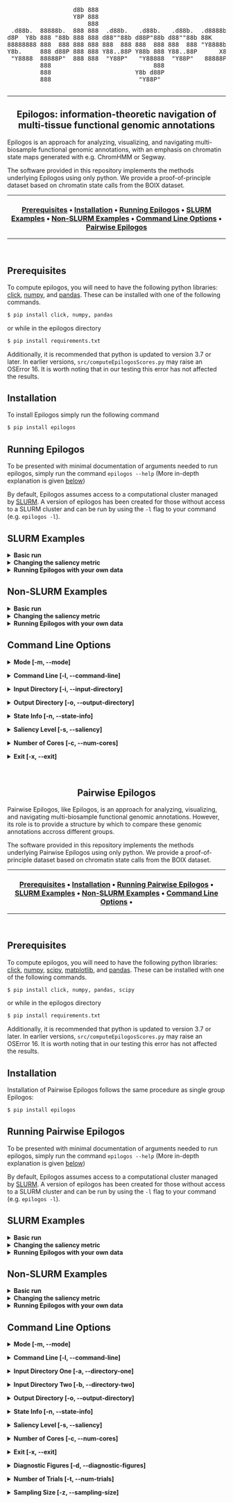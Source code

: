 <div align="center">
  <pre>
                  d8b 888                                     
                  Y8P 888                                     
                      888                                     
 .d88b.  88888b.  888 888  .d88b.   .d88b.   .d88b.  .d8888b  
d8P  Y8b 888 "88b 888 888 d88""88b d88P"88b d88""88b 88K      
88888888 888  888 888 888 888  888 888  888 888  888 "Y8888b. 
Y8b.     888 d88P 888 888 Y88..88P Y88b 888 Y88..88P      X88 
 "Y8888  88888P"  888 888  "Y88P"   "Y88888  "Y88P"   88888P' 
         888                            888                   
         888                       Y8b d88P                   
         888                        "Y88P"                    
  </pre>
</div>

---

<h2 align="center">
    Epilogos: information-theoretic navigation of multi-tissue functional genomic annotations
</h2>

Epilogos is an approach for analyzing, visualizing, and navigating multi-biosample functional genomic annotations, with an emphasis on chromatin state maps generated with e.g. ChromHMM or Segway.

The software provided in this repository implements the methods underlying Epilogos using only python. We provide a proof-of-principle dataset based on chromatin state calls from the BOIX dataset.

---

<div align="center"><a name="menu"></a>
  <h3>
    <a href="#prerequisites">Prerequisites</a> •
    <a href="#installation">Installation</a> •
    <a href="#running-epilogos">Running Epilogos</a> •
    <a href="#slurm-examples">SLURM Examples</a> •
    <a href="#non-slurm-examples">Non-SLURM Examples</a> •
    <a href="#command-line-options">Command Line Options</a> •
    <a href="#pairwise-epilogos">Pairwise Epilogos</a>
  </h3>
</div>

---

<br>


<a name="prerequisites"></a>

## Prerequisites

To compute epilogos, you will need to have the following python libraries: [click](https://click.palletsprojects.com/en/7.x/), [numpy](https://numpy.org/), and [pandas](https://pandas.pydata.org/). These can be installed with one of the following commands.
```bash
$ pip install click, numpy, pandas
```
or while in the epilogos directory
```bash
$ pip install requirements.txt
```

Additionally, it is recommended that python is updated to version 3.7 or later. In earlier versions, `src/computeEpilogosScores.py` may raise an OSError 16. It is worth noting that in our testing this error has not affected the results. 

<a name="installation"></a>

## Installation

To install Epilogos simply run the following command
```bash
$ pip install epilogos
```

<a name="running-epilogos"></a>

## Running Epilogos

To be presented with minimal documentation of arguments needed to run epilogos, simply run the command `epilogos --help` (More in-depth explanation is given [below](#command-line-options))

By default, Epilogos assumes access to a computational cluster managed by [SLURM](https://slurm.schedmd.com/). A version of epilogos has been created for those without access to a SLURM cluster and can be run by using the `-l` flag to your command (e.g. `epilogos -l`).

<a name="slurm-examples"></a>

## SLURM Examples

<details><summary><b> Basic run</b></summary>
<p></p>

<p>Sample data has been provided under <code>~/epilogos/data/pyData/male/</code>. The file, <code>epilogos_matrix_chr1.txt.gz</code>, contains chromatin state calls for a 18-state chromatin model, across 200bp genomic bins spanning human chromosome 1. The data was pulled from the <a href="https://docs.google.com/spreadsheets/d/103XbiwChp9sJhUXDJr9ztYEPL00_MqvJgYPG-KZ7WME/edit#gid=1813267486">BOIX dataset</a> and contains only those epigenomes which are tagged <code>Male</code> under the <code>Sex</code> column.</p>

<p>To compute epilogos (using the S1 saliency metric) for this sample data run following command within the <code>~/epilogos/</code> directory (replacing <code>OUTPUTDIR</code> with the output directory of your choice).</p>

```bash
$ epilogos -i ./data/pyData/male/ -n ./data/state_metadata/human/Adsera_et_al_833_sample/hg19/18/metadata.tsv -o OUTPUTDIR
```

<p>Upon completion of the run, you should see the files <code>exp_freq_male_s1.npy</code> and <code>scores_male_s1_epilogos_matrix_chr1.txt.gz</code> in <code>OUTPUTDIR</code></p>

<p>To customize your run of epilogos see the <a href="command-line-options">Command Line Options</a> of the <code>README</code></p>

</details>


<details><summary><b> Changing the saliency metric</b></summary>
<p></p>

<p>We will use the same sample data as for the basic run above (<code>~/epilogos/data/pyData/male/</code>).</p>

<p>To compute epilogos for this sample data run one of the following commands (depending on the desired saliency metric) within the <code>~/epilogos/</code> directory (replacing <code>OUTPUTDIR</code> with the output directory of your choice).</p>

```bash
Saliency 1: $ epilogos -i ./data/pyData/male/ -n ./data/state_metadata/human/Adsera_et_al_833_sample/hg19/18/metadata.tsv -o OUTPUTDIR

Saliency 2: $ epilogos -i ./data/pyData/male/ -n ./data/state_metadata/human/Adsera_et_al_833_sample/hg19/18/metadata.tsv -o OUTPUTDIR -s 2

Saliency 3: $ epilogos -i ./data/pyData/male/ -n ./data/state_metadata/human/Adsera_et_al_833_sample/hg19/18/metadata.tsv -o OUTPUTDIR -s 3
```

<p>Upon completion of the run, you should see the files <code>exp_freq_male.npy</code> and <code>scores_male_s1_epilogos_matrix_chr1.txt.gz</code>, <code>scores_male_s2_epilogos_matrix_chr1.txt.gz</code>, or <code>scores_male_s3_epilogos_matrix_chr1.txt.gz</code> depending on the saliency metric you chose. in <code>OUTPUTDIR</code></p>

<p>To further customize your run of epilogos see the <a href="command-line-options">Command Line Options</a> of the <code>README</code></p>

</details>

<details><summary><b> Running Epilogos with your own data</b></summary>
<p></p>

<p>In order to run Epilogos on your own data, you will need to do two things.</p>

<p>First, you will need to modify your data such that Epilogos can understand it. In order to assist with this, we have provided a bash script which takes ChromHMM files and generates Epilogos input files. This can be found at <code>~/epilogos/scripts/preprocess_data_ChromHMM.sh</code></p>

<p>Second, you will need to create a state info file. This is a tab separated file which tells epilogos various information about each of the states in the state model. We have provided some files already for common models in the <code>~/epilogos/data/state_metadata/</code> directory. For more information on the structure of these files see <code>~/epilogos/data/state_metadata/README.txt</code> or <a href="state-info">State Info [-n, --state-info]</a></p>

<p>Once you have completed these two things, you can run epilogos with the following command:</p>

```bash
$ epilogos -i PATH_TO_INPUT_DIR -n PATH_TO_STATE_INFO_TSV -o PATH_TO_OUTPUT_DIR
```

</details>

<a name="non-slurm-examples"></a>

## Non-SLURM Examples

<details><summary><b> Basic run</b></summary>
<p></p>

<p>Sample data has been provided under <code>~/epilogos/data/pyData/male/</code>. The file, <code>epilogos_matrix_chr1.txt.gz</code>, contains chromatin state calls for a 18-state chromatin model, across 200bp genomic bins spanning human chromosome 1. The data was pulled from the <a href="https://docs.google.com/spreadsheets/d/103XbiwChp9sJhUXDJr9ztYEPL00_MqvJgYPG-KZ7WME/edit#gid=1813267486">BOIX dataset</a> and contains only those epigenomes which are tagged <code>Male</code> under the <code>Sex</code> column.</p>

<p>To compute epilogos (using the S1 saliency metric) for this sample data run following command within the <code>~/epilogos/</code> directory (replacing <code>OUTPUTDIR</code> with the output directory of your choice).</p>

```bash
$ epilogos -l -i ./data/pyData/male/ -n ./data/state_metadata/human/Adsera_et_al_833_sample/hg19/18/metadata.tsv -o OUTPUTDIR
```

<p>Upon completion of the run, you should see the files <code>exp_freq_male_s1.npy</code> and <code>scores_male_s1_epilogos_matrix_chr1.txt.gz</code> in <code>OUTPUTDIR</code></p>

<p>To customize your run of epilogos see the <a href="command-line-options">Command Line Options</a> of the <code>README</code></p>

</details>


<details><summary><b> Changing the saliency metric</b></summary>
<p></p>

<p>We will use the same sample data as for the basic run above (<code>~/epilogos/data/pyData/male/</code>).</p>

<p>To compute epilogos for this sample data run one of the following commands (depending on the desired saliency metric) within the <code>~/epilogos/</code> directory (replacing <code>OUTPUTDIR</code> with the output directory of your choice).</p>

```bash
Saliency 1: $ epilogos -l -i ./data/pyData/male/ -n ./data/state_metadata/human/Adsera_et_al_833_sample/hg19/18/metadata.tsv -o OUTPUTDIR

Saliency 2: $ epilogos -l -i ./data/pyData/male/ -n ./data/state_metadata/human/Adsera_et_al_833_sample/hg19/18/metadata.tsv -o OUTPUTDIR -s 2

Saliency 3: $ epilogos -l -i ./data/pyData/male/ -n ./data/state_metadata/human/Adsera_et_al_833_sample/hg19/18/metadata.tsv -o OUTPUTDIR -s 3
```

<p>Upon completion of the run, you should see the files <code>exp_freq_male.npy</code> and <code>scores_male_s1_epilogos_matrix_chr1.txt.gz</code>, <code>scores_male_s2_epilogos_matrix_chr1.txt.gz</code>, or <code>scores_male_s3_epilogos_matrix_chr1.txt.gz</code> depending on the saliency metric you chose. in <code>OUTPUTDIR</code></p>

<p>To further customize your run of epilogos see the <a href="command-line-options">Command Line Options</a> of the <code>README</code></p>

</details>

<details><summary><b> Running Epilogos with your own data</b></summary>
<p></p>

<p>In order to run Epilogos on your own data, you will need to do two things.</p>

<p>First, you will need to modify your data such that Epilogos can understand it. In order to assist with this, we have provided a bash script which takes ChromHMM files and generates Epilogos input files. This can be found at <code>~/epilogos/scripts/preprocess_data_ChromHMM.sh</code></p>

<p>Second, you will need to create a state info file. This is a tab separated file which tells epilogos various information about each of the states in the state model. We have provided some files already for common models in the <code>~/epilogos/data/state_metadata/</code> directory. For more information on the structure of these files see <code>~/epilogos/data/state_metadata/README.txt</code> or <a href="state-info">State Info [-n, --state-info]</a></p>

<p>Once you have completed these two things, you can run epilogos with the following command:</p>

```bash
$ epilogos -l -i PATH_TO_INPUT_DIR -n PATH_TO_STATE_INFO_TSV -o PATH_TO_OUTPUT_DIR
```

</details>


<a name="command-line-options"></a>

## Command Line Options

<a name="mode"></a>
<details><summary><b> Mode [-m, --mode]</b></summary>
<p></p>
<p>Epilogos supports a single group and a paired group mode. The single group mode finds interesting regions compared to a background of itself. Whereas the paired group mode finds regions which differ significantly between the two groups.</p>

<p>
The argument to this flag either <code>single</code> or <code>paired</code> as the mode of operation, with <code>single</code> being the default.
</p>
</details>

<a name="command-line"></a>
<details><summary><b> Command Line [-l, --command-line]</b></summary>
<p></p>
<p>By default, Epilogos assumes use of a SLURM cluster. However, if you would like to run Epilogos directly in the command line enable this flag</p>
</details>

<a name="input-directory"></a>
<details><summary><b> Input Directory [-i, --input-directory]</b></summary>
<p></p>
<p>Rather than just read in one input file, Epilogos reads the contents of an entire directory. This allows the computation to be chunked and parallelized. Note that the genome files in the directory <strong>MUST</strong> be split by chromosome. Input files should be formatted such that the first three columns are the chromosome, bin start, and bin end respectively with the rest of the columns containing state data.</p>

<p>
The argument to this flag is the path to the directory which contains the files to be read in. Note that <strong>ALL</strong> files in this directory will be read in and errors may occur if other files are present.
</p>
</details>

<a name="output-directory"></a>
<details><summary><b> Output Directory [-o, --output-directory]</b></summary>
<p></p>
<p>
The output of Epilogos will vary depending on the number of input files present in the input directory <a href="input-directory">[-i, --input-directory]</a>. All scores files will be gzipped txt files and of the format <code>scores_{}_s$_[].txt.gz</code> where <code>{}</code> is replaced with the input directory name, <code>$</code> is replaced with the saliency level, and <code>[]</code> is replaced with the name of the corresponding input file (extensions removed).</p>
<p>
The argument to this flag is the path to the directory to which you would like to output. Note that this may not be the same as the input directory.</p>
</details>

<a name="state-info"></a>
<details><summary><b> State Info [-n, --state-info]</b></summary>
<p></p>
<p>The argument to this flag is a tab separated file specifying information about the state model being used. Example below (for more detail see <code>epilogos/data/state_metadata/README.md</code> or <code>epilogos/data/state_metadata/human/Adsera_et_al_833_sample/hg19/18/metadata.tsv</code></p>
| zero_index | one_index | short_name | long_name | hex | rgba | color |
|------------|-----------|------------|-----------|-----|------|-------|
| 0 | 1 | TssA | Active TSS | #ff0000 | rgba(255,0,0,1) | Red |
<p>
Note that tsv must contain a header row with the exact names above and that values within the table should follow the same formatting as above.
</p>
</details>

<a name="saliency"></a>
<details><summary><b> Saliency Level [-s, --saliency]</b></summary>
<p></p>
<p>Epilogos implements information-theoretic metrics to quantify saliency levels of datasets. The <code>-l</code> flag to the coordination script allows one to choose one of three possible metrics:</p>

```
1. Metric S1, implementing a standard Kullback-Leibler relative entropy

2. Metric S2, implementing a version of S1 that additionally models label co-occurrence patterns

3. Metric S3, implementing a version of S2 that additionally models between-biosample similarities
```

<p>
Note that each increase in saliency level involves much more computation and thus each increase requires more time and computational power.
</p>

<p>
The arguement to this flag must be an integer <code>1, 2, or 3</code>. Note that Epilogos defaults to a saliency of 1.
</p>
</details>

<a name="number-of-cores"></a>
<details><summary><b> Number of Cores [-c, --num-cores]</b></summary>
<p></p>
<p>Epilogos will always try and parallelize where it can. Computation done on each input file is parallelized using python's <a href="https://docs.python.org/3/library/multiprocessing.html">multiprocessing library</a>.</p>

<p>
The argument to this flag is an integer number of cores you would like to utilize to perform this multiprocessing. Note that Epilogos defaults to using all available cores (equivalent to <code>-c 0</code>).</p>
</details>

<a name="exit"></a>
<details><summary><b> Exit [-x, --exit]</b></summary>
<p></p>
<p>By default <code>src/computeEpilogosSlurm.py</code> only exits after it has completed all slurm jobs and prints progress updates to the console. If you would like the program to instead exit when all jobs are submitted (allowing use of the terminal while the jobs are running), enable this flag.</p>
</details>

<br>
<br>

<a name="pairwise-epilogos"></a>

<h2 align="center">
    Pairwise Epilogos
</h2>

Pairwise Epilogos, like Epilogos, is an approach for analyzing, visualizing, and navigating multi-biosample functional genomic annotations. However, its role is to provide a structure by which to compare these genomic annotations accross different groups.

The software provided in this repository implements the methods underlying Pairwise Epilogos using only python. We provide a proof-of-principle dataset based on chromatin state calls from the BOIX dataset.

---

<div align="center"><a name="menu"></a>
  <h3>
    <a href="#prerequisites-pairwise">Prerequisites</a> •
    <a href="#installation-pairwise">Installation</a> •
    <a href="#running-epilogos-pairwise">Running Pairwise Epilogos</a> •
    <a href="#slurm-examples-pairwise">SLURM Examples</a> •
    <a href="#non-slurm-examples-pairwise">Non-SLURM Examples</a> •
    <a href="#command-line-options-pairwise">Command Line Options</a> •
  </h3>
</div>

---

<br>

<a name="prerequisites-pairwise"></a>

## Prerequisites

To compute epilogos, you will need to have the following python libraries: [click](https://click.palletsprojects.com/en/7.x/), [numpy](https://numpy.org/), [scipy](https://www.scipy.org/), [matplotlib](#https://matplotlib.org/stable/index.html), and [pandas](https://pandas.pydata.org/). These can be installed with one of the following commands.
```bash
$ pip install click, numpy, pandas, scipy
```
or while in the epilogos directory
```bash
$ pip install requirements.txt
```

Additionally, it is recommended that python is updated to version 3.7 or later. In earlier versions, `src/computeEpilogosScores.py` may raise an OSError 16. It is worth noting that in our testing this error has not affected the results. 

<a name="installation-pairwise"></a>

## Installation

Installation of Pairwise Epilogos follows the same procedure as single group Epilogos:
```bash
$ pip install epilogos
```

<a name="running-epilogos-pairwise"></a>

## Running Pairwise Epilogos

To be presented with minimal documentation of arguments needed to run epilogos, simply run the command `epilogos --help` (More in-depth explanation is given [below](#command-line-options-pairwise))

By default, Epilogos assumes access to a computational cluster managed by [SLURM](https://slurm.schedmd.com/). A version of epilogos has been created for those without access to a SLURM cluster and can be run by using the `-l` flag to your command (e.g. `epilogos -l`).

<a name="slurm-examples-pairwise"></a>

## SLURM Examples

<details><summary><b> Basic run</b></summary>
<p></p>

<p>Sample data has been provided under <code>~/epilogos/data/pyData/male/</code> and <code>~/epilogos/data/pyData/female/</code>. The files, both named <code>epilogos_matrix_chr1.txt.gz</code>, contain chromatin state calls for a 18-state chromatin model, across 200bp genomic bins spanning human chromosome 1. The data was pulled from the <a href="https://docs.google.com/spreadsheets/d/103XbiwChp9sJhUXDJr9ztYEPL00_MqvJgYPG-KZ7WME/edit#gid=1813267486">BOIX dataset</a> and contains only those epigenomes which are tagged <code>Male</code> or <code>Female</code> respectively under the <code>Sex</code> column.</p>

<p>To compute epilogos (using the S1 saliency metric) for this sample data run following command within the <code>~/epilogos/</code> directory (replacing <code>OUTPUTDIR</code> with the output directory of your choice).</p>

```bash
$ epilogos -m paired -a ./data/pyData/male/ -b ./data/pyData/female/ -n ./data/state_metadata/human/Adsera_et_al_833_sample/hg19/18/metadata.tsv -o OUTPUTDIR
```

<p>Upon completion of the run, you should see the files <code>pairwiseDelta_male_female_s1_epilogos_matrix_chr1.txt.gz</code>, <code>pairwiseMetrics_male_female_s1.txt.gz</code>, <code>greatestHits_male_female_s1.bed</code>, and <code>exp_freq_male_female_s1.npy</code> as well as the directory <code>manhattanPlots_male_female_s1</code> in <code>OUTPUTDIR</code>. For further explanation of the contents of these outputs see <a href="output-directory-pairwise">Output Directory [-o, --output-directory]</a></p>

<p>To customize your run of epilogos see the <a href="command-line-options-pairwise">Command Line Options</a> of the <code>README</code></p>

</details>


<details><summary><b> Changing the saliency metric</b></summary>
<p></p>

<p>We will use the same sample data as for the basic run above (<code>~/epilogos/data/pyData/male/</code> and <code>~/epilogos/data/pyData/female/</code>).</p>

<p>To compute epilogos for this sample data run one of the following commands (depending on the desired saliency metric) within the <code>~/epilogos/</code> directory (replacing <code>OUTPUTDIR</code> with the output directory of your choice).</p>

```bash
Saliency 1: $ epilogos -m paired -a ./data/pyData/male/ -b ./data/pydata/male/ -n ./data/state_metadata/human/Adsera_et_al_833_sample/hg19/18/metadata.tsv -o OUTPUTDIR

Saliency 2: $ epilogos -m paired -a ./data/pyData/male/ -b ./data/pydata/male/ -n ./data/state_metadata/human/Adsera_et_al_833_sample/hg19/18/metadata.tsv -o OUTPUTDIR -s 2

Saliency 3: $ epilogos -m paired -a ./data/pyData/male/ -b ./data/pydata/male/ -n ./data/state_metadata/human/Adsera_et_al_833_sample/hg19/18/metadata.tsv -o OUTPUTDIR -s 3
```

<p>Upon completion of the run, you should see the files <code>pairwiseDelta_male_female_s$_epilogos_matrix_chr1.txt.gz</code>, <code>pairwiseMetrics_male_female_s$.txt.gz</code>, <code>greatestHits_male_female_s$.bed</code>, and <code>exp_freq_male_female_s$.npy</code> as well as the directory <code>manhattanPlots_male_female_s$</code> (where $ is replaced with the saliency metric you chose) in <code>OUTPUTDIR</code>. For further explanation of the contents of these outputs see <a href="output-directory-pairwise">Output Directory [-o, --output-directory]</a></p>

<p>To further customize your run of epilogos see the <a href="command-line-options-pairwise">Command Line Options</a> of the <code>README</code></p>

</details>

<details><summary><b> Running Epilogos with your own data</b></summary>
<p></p>

<p>In order to run Epilogos on your own data, you will need to do two things.</p>

<p>First, you will need to modify your data such that Epilogos can understand it. In order to assist with this, we have provided a bash script which takes ChromHMM files and generates Epilogos input files. This can be found at <code>~/epilogos/scripts/preprocess_data_ChromHMM.sh</code></p>

<p>Second, you will need to create a state info file. This is a tab separated file which tells epilogos various information about each of the states in the state model. We have provided some files already for common models in the <code>~/epilogos/data/state_metadata/</code> directory. For more information on the structure of these files see <code>~/epilogos/data/state_metadata/README.txt</code> or <a href="state-info">State Info [-n, --state-info]</a></p>

<p>Once you have completed these two things, you can run epilogos with the following command:</p>

```bash
$ epilogos -m paired -a PATH_TO_FIRST_INPUT_DIR -b PATH_TO_SECOND_INPUT_DIR -n PATH_TO_STATE_INFO_TSV -o PATH_TO_OUTPUT_DIR
```

</details>


<a name="non-slurm-examples-pairwise"></a>

## Non-SLURM Examples

<details><summary><b> Basic run</b></summary>
<p></p>

<p>Sample data has been provided under <code>~/epilogos/data/pyData/male/</code> and <code>~/epilogos/data/pyData/female/</code>. The files, both named <code>epilogos_matrix_chr1.txt.gz</code>, contain chromatin state calls for a 18-state chromatin model, across 200bp genomic bins spanning human chromosome 1. The data was pulled from the <a href="https://docs.google.com/spreadsheets/d/103XbiwChp9sJhUXDJr9ztYEPL00_MqvJgYPG-KZ7WME/edit#gid=1813267486">BOIX dataset</a> and contains only those epigenomes which are tagged <code>Male</code> or <code>Female</code> respectively under the <code>Sex</code> column.</p>

<p>To compute epilogos (using the S1 saliency metric) for this sample data run following command within the <code>~/epilogos/</code> directory (replacing <code>OUTPUTDIR</code> with the output directory of your choice).</p>

```bash
$ epilogos -m paired -l -a ./data/pyData/male/ -b ./data/pyData/female/ -n ./data/state_metadata/human/Adsera_et_al_833_sample/hg19/18/metadata.tsv -o OUTPUTDIR
```

<p>Upon completion of the run, you should see the files <code>pairwiseDelta_male_female_s1_epilogos_matrix_chr1.txt.gz</code>, <code>pairwiseMetrics_male_female_s1.txt.gz</code>, <code>greatestHits_male_female_s1.bed</code>, and <code>exp_freq_male_female_s1.npy</code> as well as the directory <code>manhattanPlots_male_female_s1</code> in <code>OUTPUTDIR</code>. For further explanation of the contents of these outputs see <a href="output-directory-pairwise">Output Directory [-o, --output-directory]</a></p>

<p>To customize your run of epilogos see the <a href="command-line-options-pairwise">Command Line Options</a> of the <code>README</code></p>

</details>


<details><summary><b> Changing the saliency metric</b></summary>
<p></p>

<p>We will use the same sample data as for the basic run above (<code>~/epilogos/data/pyData/male/</code> and <code>~/epilogos/data/pyData/female/</code>).</p>

<p>To compute epilogos for this sample data run one of the following commands (depending on the desired saliency metric) within the <code>~/epilogos/</code> directory (replacing <code>OUTPUTDIR</code> with the output directory of your choice).</p>

```bash
Saliency 1: $ epilogos -m paired -l -a ./data/pyData/male/ -b ./data/pydata/male/ -n ./data/state_metadata/human/Adsera_et_al_833_sample/hg19/18/metadata.tsv -o OUTPUTDIR

Saliency 2: $ epilogos -m paired -l -a ./data/pyData/male/ -b ./data/pydata/male/ -n ./data/state_metadata/human/Adsera_et_al_833_sample/hg19/18/metadata.tsv -o OUTPUTDIR -s 2

Saliency 3: $ epilogos -m paired -l -a ./data/pyData/male/ -b ./data/pydata/male/ -n ./data/state_metadata/human/Adsera_et_al_833_sample/hg19/18/metadata.tsv -o OUTPUTDIR -s 3
```

<p>Upon completion of the run, you should see the files <code>pairwiseDelta_male_female_s$_epilogos_matrix_chr1.txt.gz</code>, <code>pairwiseMetrics_male_female_s$.txt.gz</code>, <code>greatestHits_male_female_s$.bed</code>, and <code>exp_freq_male_female_s$.npy</code> as well as the directory <code>manhattanPlots_male_female_s$</code> (where $ is replaced with the saliency metric you chose) in <code>OUTPUTDIR</code>. For further explanation of the contents of these outputs see <a href="output-directory-pairwise">Output Directory [-o, --output-directory]</a></p>

<p>To further customize your run of epilogos see the <a href="command-line-options-pairwise">Command Line Options</a> of the <code>README</code></p>

</details>

<details><summary><b> Running Epilogos with your own data</b></summary>
<p></p>

<p>In order to run Epilogos on your own data, you will need to do two things.</p>

<p>First, you will need to modify your data such that Epilogos can understand it. In order to assist with this, we have provided a bash script which takes ChromHMM files and generates Epilogos input files. This can be found at <code>~/epilogos/scripts/preprocess_data_ChromHMM.sh</code></p>

<p>Second, you will need to create a state info file. This is a tab separated file which tells epilogos various information about each of the states in the state model. We have provided some files already for common models in the <code>~/epilogos/data/state_metadata/</code> directory. For more information on the structure of these files see <code>~/epilogos/data/state_metadata/README.txt</code> or <a href="state-info">State Info [-n, --state-info]</a></p>

<p>Once you have completed these two things, you can run epilogos with the following command:</p>

```bash
$ epilogos -m paired -l -a PATH_TO_FIRST_INPUT_DIR -b PATH_TO_SECOND_INPUT_DIR -n PATH_TO_STATE_INFO_TSV -o PATH_TO_OUTPUT_DIR
```

</details>

<a name="command-line-options-pairwise"></a>

## Command Line Options

<a name="mode-pairwise"></a>
<details><summary><b> Mode [-m, --mode]</b></summary>
<p></p>
<p>Epilogos supports a single group and a paired group mode. The single group mode finds interesting regions compared to a background of itself. Whereas the paired group mode finds regions which differ significantly between the two groups.</p>

<p>
The argument to this flag either <code>single</code> or <code>paired</code> as the mode of operation, with <code>single</code> being the default.
</p>
</details>

<a name="command-line-pairwise"></a>
<details><summary><b> Command Line [-l, --command-line]</b></summary>
<p></p>
<p>By default, Epilogos assumes use of a SLURM cluster. However, if you would like to run Epilogos directly in the command line enable this flag</p>
</details>

<a name="directory-one"></a>
<details><summary><b> Input Directory One [-a, --directory-one]</b></summary>
<p></p>
<p>Rather than just read in one input file, Epilogos reads the contents of an entire directory. This allows the computation to be chunked and parallelized. Note that the genome files in the directory <strong>MUST</strong> be split by chromosome. Input files should be formatted such that the first three columns are the chromosome, bin start, and bin end respectively with the rest of the columns containing state data.</p>

<p>In the paired group version of epilogos, the user must input two directories (one for each group), the argument to this flag is the path to the first directory which contains the files to be read in. Note that <strong>ALL</strong> files in this directory will be read in and errors may occur if other files are present.
</p>
</details>

<a name="directory-two"></a>
<details><summary><b> Input Directory Two [-b, --directory-two]</b></summary>
<p></p>
<p>Rather than just read in one input file, Epilogos reads the contents of an entire directory. This allows the computation to be chunked and parallelized. Note that the genome files in the directory <strong>MUST</strong> be split by chromosome. Input files should be formatted such that the first three columns are the chromosome, bin start, and bin end respectively with the rest of the columns containing state data.</p>

<p>In the paired group version of epilogos, the user must input two directories (one for each group), the argument to this flag is the path to the second directory which contains the files to be read in. Note that <strong>ALL</strong> files in this directory will be read in and errors may occur if other files are present.
</p>
</details>

<a name="output-directory-pairwise"></a>
<details><summary><b> Output Directory [-o, --output-directory]</b></summary>
<p></p>
<p>The output of paired group Epilogos will vary depending on the number of input files present in the input directories <a href="#directory-one">[-a, --directory-one]</a><a href="#directory-two">[-b, --directory-two]</a>. All score difference files will be gzipped txt files and of the format <code>pairwiseDelta_{}_()_s$_[].txt.gz</code> where <code>{}</code> and <code>()</code> are replaced with the names of input directories one and two respectively, <code>$</code> is replaced with the saliency level, and <code>[]</code> is replaced with the name of the corresponding input file (extensions removed).</p>

<p>The output directory will contain one <code>pairwiseMetrics_{}_()_s$.txt.gz</code> file where <code>{}</code> and <code>()</code> are replaced with the names of input directories one and two respectively and <code>$</code> is replaced with the saliency level. Columns 1-3 contain the locations, column 4 contains the state with the largest difference between the scores, column 5 contains the squared euclidean distance between the scores, and column 6 contains the p-value of this distance.</p>

<p>The output directory will contain one <code>greatestHits_{}_()_s$.bed</code> file where <code>{}</code> and <code>()</code> are replaced with the names of input directories one and two respectively and <code>$</code> is replaced with the saliency level. This file contains the state with top 1000 highest distance regions (adjacent regions are merged). Columns 1-3 contain the locations, column 4 contains name of the largest difference states, column 5 contains the squared euclidean distance between the scores, and column 6 contains the direction of this distance (determined by whether group 1 or 2 had higher signal).</p>

<p>The output directory will contain one <code>exp_freq_{}_()_s$.npy</code> file where <code>{}</code> and <code>()</code> are replaced with the names of input directories one and two respectively and <code>$</code> is replaced with the saliency level. The file contains the expected frequencies for each of the states.</p>

<p>The output directory will contain one <code>manhattanPlots_{}_()_s$</code> directory where <code>{}</code> and <code>()</code> are replaced with the names of input directories one and two respectively and <code>$</code> is replaced with the saliency level. This directory will contain all the manhattan plots generated by pairwise epilogos. These plots show the signed squared euclidean distances between groups 1 and 2 as well as the p-values of these distances. There is one genome-wide plot generated and another plot generate for each chromosome.</p>

<p>Depending on the <a href="#diagnostic-figures">[-d, --diagnostic-figures] flag</a> the output directory may contain one <code>diagnosticPlots_{}_()_s$</code> directory where <code>{}</code> and <code>()</code> are replaced with the names of input directories one and two respectively and <code>$</code> is replaced with the saliency level. This directory will contain diagnostic figures of the gennorm fit on the null data and comparisons between the null and real data.</p>

<p>The argument to this flag is the path to the directory to which you would like to output. Note that this <strong>CANNOT</strong> be the same as the input directory.</p>
</details>

<a name="state-info-pairwise"></a>
<details><summary><b> State Info [-n, --state-info]</b></summary>
<p></p>
<p>The argument to this flag is a tab separated file specifying information about the state model being used. Example below (for more detail see <code>epilogos/data/state_metadata/README.md</code> or <code>epilogos/data/state_metadata/human/Adsera_et_al_833_sample/hg19/18/metadata.tsv</code></p>
| zero_index | one_index | short_name | long_name | hex | rgba | color |
|------------|-----------|------------|-----------|-----|------|-------|
| 0 | 1 | TssA | Active TSS | #ff0000 | rgba(255,0,0,1) | Red |
<p>
Note that tsv must contain a header row with the exact names above and that values within the table should follow the same formatting as above.
</p>
</details>


<a name="saliency-pairwise"></a>
<details><summary><b> Saliency Level [-s, --saliency]</b></summary>
<p></p>
<p>Epilogos implements information-theoretic metrics to quantify saliency levels of datasets. The <code>-l</code> flag to the coordination script allows one to choose one of three possible metrics:</p>

```
1. Metric S1, implementing a standard Kullback-Leibler relative entropy

2. Metric S2, implementing a version of S1 that additionally models label co-occurrence patterns

3. Metric S3, implementing a version of S2 that additionally models between-biosample similarities
```

<p>
Note that each increase in saliency level involves much more computation and thus each increase requires more time and computational power.
</p>

<p>
The arguement to this flag must be an integer <code>1, 2, or 3</code>. Note that Epilogos defaults to a saliency of 1.
</p>
</details>

<a name="number-of-cores-pairwise"></a>
<details><summary><b> Number of Cores [-c, --num-cores]</b></summary>
<p></p>
<p>Epilogos will always try and parallelize where it can. Computation done on each input file is parallelized using python's <a href="https://docs.python.org/3/library/multiprocessing.html">multiprocessing library</a>.</p>

<p>
The argument to this flag is an integer number of cores you would like to utilize to perform this multiprocessing. Note that Epilogos defaults to using all available cores (equivalent to <code>-c 0</code>).</p>
</details>

<a name="exit-pairwise"></a>
<details><summary><b> Exit [-x, --exit]</b></summary>
<p></p>
<p>By default <code>src/computeEpilogosSlurm.py</code> only exits after it has completed all slurm jobs and prints progress updates to the console. If you would like the program to instead exit when all jobs are submitted (allowing use of the terminal while the jobs are running), enable this flag.</p>
</details>

<a name="diagnostic-figures"></a>
<details><summary><b> Diagnostic Figures [-d, --diagnostic-figures]</b></summary>
<p></p>
<p>If this flag is enabled, Pairwise Epilogos will output diagnostic figures of the gennorm fit on the null data and comparisons between the null and real data. These can be found in a sub-directory of the output directory named <code>manhattanPlots_{}_()_s$</code> directory where <code>{}</code> and <code>()</code> are replaced with the names of input directories one and two respectively and <code>$</code> is replaced with the saliency level.</p>
</details>

<a name="num-trials"></a>
<details><summary><b> Number of Trials [-t, --num-trials]</b></summary>
<p></p>
<p>In order to save time when fitting in paired group Epilogos, samples of the null data are fit rather than the whole null data and then the median fit is used.</p>

<p>The argument to this flag is the number of times these samples are fit. Epilogos defaults to 101</P>
</details>

<a name="sampling-size"></a>
<details><summary><b> Sampling Size [-z, --sampling-size]</b></summary>
<p></p>
<p>In order to save time when fitting in paired group Epilogos, samples of the null data are fit rather than the whole null data and then the median fit is used.</p>

<p>The argument to this flag is the size of the samples that are fit. Epilogos defaults to 100000</P>
</details>
